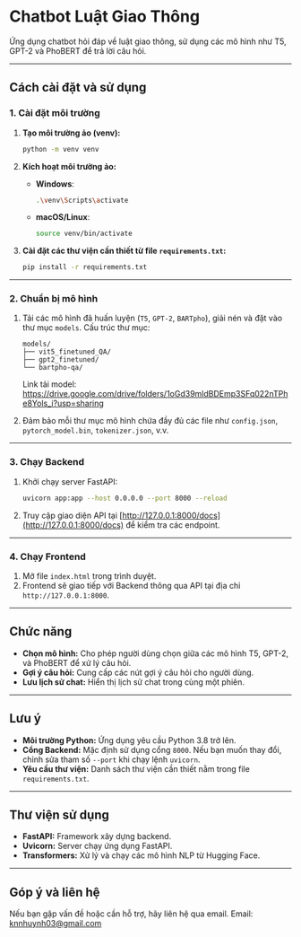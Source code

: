 
# Chatbot Luật Giao Thông

Ứng dụng chatbot hỏi đáp về luật giao thông, sử dụng các mô hình như T5, GPT-2 và PhoBERT để trả lời câu hỏi.

---

## **Cách cài đặt và sử dụng**

### **1. Cài đặt môi trường**
1. **Tạo môi trường ảo (venv):**
   ```bash
   python -m venv venv
   ```
2. **Kích hoạt môi trường ảo:**
   - **Windows**:
     ```bash
     .\venv\Scripts\activate
     ```
   - **macOS/Linux**:
     ```bash
     source venv/bin/activate
     ```

3. **Cài đặt các thư viện cần thiết từ file `requirements.txt`:**
   ```bash
   pip install -r requirements.txt
   ```

---

### **2. Chuẩn bị mô hình**
1. Tải các mô hình đã huấn luyện (`T5`, `GPT-2`, `BARTpho`), giải nén và đặt vào thư mục `models`. Cấu trúc thư mục:
   ```
   models/
   ├── vit5_finetuned_QA/
   ├── gpt2_finetuned/
   └── bartpho-qa/
   ```
   Link tải model: https://drive.google.com/drive/folders/1oGd39mldBDEmp3SFq022nTPhe8Yols_i?usp=sharing
   
2. Đảm bảo mỗi thư mục mô hình chứa đầy đủ các file như `config.json`, `pytorch_model.bin`, `tokenizer.json`, v.v.

---

### **3. Chạy Backend**
1. Khởi chạy server FastAPI:
   ```bash
   uvicorn app:app --host 0.0.0.0 --port 8000 --reload
   ```
2. Truy cập giao diện API tại [http://127.0.0.1:8000/docs](http://127.0.0.1:8000/docs) để kiểm tra các endpoint.

---

### **4. Chạy Frontend**
1. Mở file `index.html` trong trình duyệt.
2. Frontend sẽ giao tiếp với Backend thông qua API tại địa chỉ `http://127.0.0.1:8000`.

---

## **Chức năng**
- **Chọn mô hình:** Cho phép người dùng chọn giữa các mô hình T5, GPT-2, và PhoBERT để xử lý câu hỏi.
- **Gợi ý câu hỏi:** Cung cấp các nút gợi ý câu hỏi cho người dùng.
- **Lưu lịch sử chat:** Hiển thị lịch sử chat trong cùng một phiên.

---

## **Lưu ý**
- **Môi trường Python:** Ứng dụng yêu cầu Python 3.8 trở lên.
- **Cổng Backend:** Mặc định sử dụng cổng `8000`. Nếu bạn muốn thay đổi, chỉnh sửa tham số `--port` khi chạy lệnh `uvicorn`.
- **Yêu cầu thư viện:** Danh sách thư viện cần thiết nằm trong file `requirements.txt`.

---

## **Thư viện sử dụng**
- **FastAPI:** Framework xây dựng backend.
- **Uvicorn:** Server chạy ứng dụng FastAPI.
- **Transformers:** Xử lý và chạy các mô hình NLP từ Hugging Face.

---

## **Góp ý và liên hệ**
Nếu bạn gặp vấn đề hoặc cần hỗ trợ, hãy liên hệ qua email. Email: knnhuynh03@gmail.com


